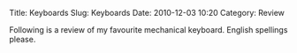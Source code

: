 Title: Keyboards
Slug: Keyboards
Date: 2010-12-03 10:20
Category: Review

Following is a review of my favourite mechanical keyboard.
English spellings please.
